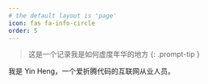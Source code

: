 ```yaml
---
# the default layout is 'page'
icon: fas fa-info-circle
order: 5
---
```


> 这是一个记录我是如何虚度年华的地方
{: .prompt-tip }

我是 Yin Heng，一个爱折腾代码的互联网从业人员。